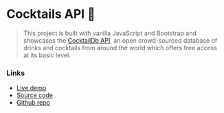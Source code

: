 # Cocktails API 🍹

> This project is built with vanilla JavaScript and Bootstrap and showcases the [CocktailDb API](https://www.thecocktaildb.com/api.php), an open crowd-sourced database of drinks and cocktails from around the world which offers free access at its basic level.

### Links
- [Live demo](https://js-cocktailsdb-api.rolandjlevy.repl.co/)
- [Source code](https://replit.com/@RolandJLevy/js-cocktailsdb-api)
- [Github repo](https://github.com/rolandjlevy/js-cocktailsdb-api)